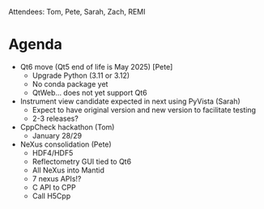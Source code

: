 Attendees: Tom, Pete, Sarah, Zach, REMI

# Agenda

- Qt6 move (Qt5 end of life is May 2025) [Pete]
  - Upgrade Python (3.11 or 3.12)
  - No conda package yet
  - QtWeb... does not yet support Qt6
- Instrument view candidate expected in next using PyVista (Sarah)
  - Expect to have original version and new version to facilitate testing
  - 2-3 releases?
- CppCheck hackathon (Tom)
  - January 28/29
- NeXus consolidation (Pete)
  - HDF4/HDF5
  - Reflectometry GUI tied to Qt6
  - All NeXus into Mantid
  - 7 nexus APIs!?
  - C API to CPP
  - Call H5Cpp
